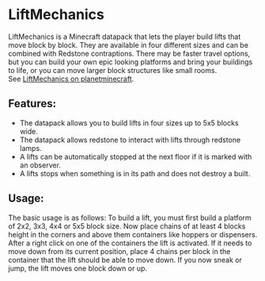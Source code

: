 # LiftMechanics
LiftMechanics is a Minecraft datapack that lets the player build lifts that move block by block. They are available in four different sizes and can be combined with Redstone contraptions. There may be faster travel options, but you can build your own epic looking platforms and bring your buildings to life, or you can move larger block structures like small rooms.  
See [LiftMechanics on planetminecraft](https://www.planetminecraft.com/data-pack/lift-mechanics/).

## Features:
- The datapack allows you to build lifts in four sizes up to 5x5 blocks wide.
- The datapack allows redstone to interact with lifts through redstone lamps.
- A lifts can be automatically stopped at the next floor if it is marked with an observer.
- A lifts stops when something is in its path and does not destroy a built.

## Usage:
The basic usage is as follows:
To build a lift, you must first build a platform of 2x2, 3x3, 4x4 or 5x5 block size. Now place chains of at least 4 blocks height in the corners and above them containers like hoppers or dispensers. After a right click on one of the containers the lift is activated. If it needs to move down from its current position, place 4 chains per block in the container that the lift should be able to move down. If you now sneak or jump, the lift moves one block down or up.

